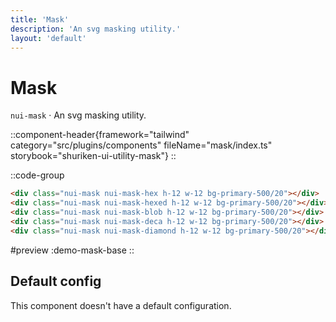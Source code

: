 ```yaml
---
title: 'Mask'
description: 'An svg masking utility.'
layout: 'default'
---
```


# Mask

`nui-mask` · An svg masking utility.

::component-header{framework="tailwind" category="src/plugins/components" fileName="mask/index.ts" storybook="shuriken-ui-utility-mask"}
::

::code-group

```html [demo-mask-base.html]
<div class="nui-mask nui-mask-hex h-12 w-12 bg-primary-500/20"></div>
<div class="nui-mask nui-mask-hexed h-12 w-12 bg-primary-500/20"></div>
<div class="nui-mask nui-mask-blob h-12 w-12 bg-primary-500/20"></div>
<div class="nui-mask nui-mask-deca h-12 w-12 bg-primary-500/20"></div>
<div class="nui-mask nui-mask-diamond h-12 w-12 bg-primary-500/20"></div>
```

#preview
:demo-mask-base
::

## Default config

This component doesn't have a default configuration.